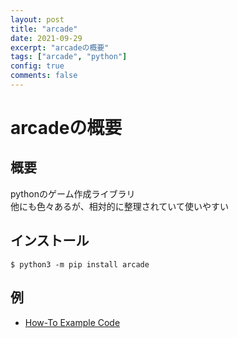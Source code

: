 ```yaml
---
layout: post
title: "arcade"
date: 2021-09-29
excerpt: "arcadeの概要"
tags: ["arcade", "python"]
config: true
comments: false
---
```


# arcadeの概要

## 概要
pythonのゲーム作成ライブラリ  
他にも色々あるが、相対的に整理されていて使いやすい  

## インストール

```console
$ python3 -m pip install arcade
```

## 例
 - [How-To Example Code](https://api.arcade.academy/en/latest/examples/)
